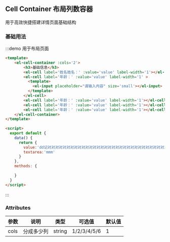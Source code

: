 ## Cell Container 布局列数容器
用于高效快捷搭建详情页面基础结构

### 基础用法
 

:::demo 用于布局页面

```html
<template> 
    <el-cell-container :cols='2'>
        <h3>基础信息</h3>
        <el-cell label='姓名姓名：' :value='value' label-width='1'></el-cell>
        <el-cell label='年龄：' :value='value' label-width='1' >
          <template>
            <el-input placeholder="请输入内容" size='small'></el-input>
          </template>
        </el-cell> 
        <el-cell label='年龄：' :value='value' label-width='1'></el-cell> 
        <el-cell label='年龄：' :value='value' label-width='1'></el-cell>
        <el-cell label='年龄：' :value='value' label-width='1'></el-cell>
    </el-cell-container>
</template>
 
<script>
  export default {
    data() {
      return {
        value:'dd记对对对对对对对对对对对对对对对对对对对对对对对对对对对对对对对对对对对',
        textarea:'mmm'
      }
    },
    methods: {
      
    }
  }
</script>
```
:::
  
### Attributes
| 参数      | 说明          | 类型      | 可选值                           | 默认值  |
|---------- |-------------- |---------- |--------------------------------  |-------- |
| cols      | 分成多少列     | string | 1/2/3/4/5/6 | 1 |
